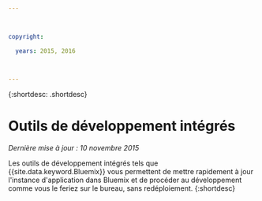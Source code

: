 ```yaml
---

 

copyright:

  years: 2015, 2016

 

---
```


{:shortdesc: .shortdesc}

# Outils de développement intégrés

*Dernière mise à jour : 10 novembre 2015*


Les outils de développement intégrés tels que {{site.data.keyword.Bluemix}} vous permettent de mettre rapidement à jour l'instance
d'application dans Bluemix et de procéder au
développement comme vous le feriez sur le bureau, sans redéploiement.
{:shortdesc}

